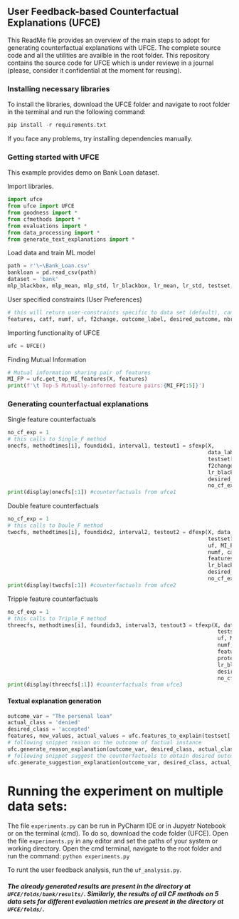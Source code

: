 ## User Feedback-based Counterfactual Explanations (UFCE)

This ReadMe file provides an overview of the main steps to adopt for generating counterfactual explanations with UFCE. The complete source code and all the utilities are availble in the root folder.
This repository contains the source code for UFCE which is under reviewe in a journal (please, consider it confidential at the moment for reusing).

### Installing necessary libraries
To install the libraries, download the UFCE folder and navigate to root folder in the terminal and run the following command:

```python
pip install -r requirements.txt
```
If you face any problems, try installing dependencies manually.

### Getting started with UFCE

This example provides demo on Bank Loan dataset.

Import libraries.
```python
import ufce
from ufce import UFCE
from goodness import *
from cfmethods import *
from evaluations import *
from data_processing import *
from generate_text_explanations import *
```

Load data and train ML model
```python
path = r'\~\Bank_Loan.csv'
bankloan = pd.read_csv(path)
dataset = 'bank'
mlp_blackbox, mlp_mean, mlp_std, lr_blackbox, lr_mean, lr_std, testset, Xtrain, X, Y, df = classify_dataset_getModel(bankloan, data_name=dataset)
```

User specified constraints (User Preferences)
```python
# this will return user-constraints specific to data set (default), can be changed as per requirement.
features, catf, numf, uf, f2change, outcome_label, desired_outcome, nbr_features, protectf, data_lab0, data_lab1 = get_bank_user_constraints(bankloan) 
```

Importing functionality of UFCE
```python
ufc = UFCE()
```

Finding Mutual Information
```python
# Mutual information sharing pair of features
MI_FP = ufc.get_top_MI_features(X, features)
print(f'\t Top-5 Mutually-informed feature pairs:{MI_FP[:5]}')
```

### Generating counterfactual explanations

Single feature counterfactuals
```python
no_cf_exp = 1
# this calls to Single_F method
onecfs, methodtimes[i], foundidx1, interval1, testout1 = sfexp(X, 
                                                               data_lab1, 
                                                               testset[:1], uf, step, 
                                                               f2change, numf, catf, 
                                                               lr_blackbox, 
                                                               desired_outcome, 
                                                               no_cf_exp)
print(display(onecfs[:1]) #counterfactuals from ufce1
```

Double feature counterfactuals
```python
no_cf_exp = 1
# this calls to Doule_F method
twocfs, methodtimes[i], foundidx2, interval2, testout2 = dfexp(X, data_lab1, 
                                                               testset[:1], 
                                                               uf, MI_FP[:5], 
                                                               numf, catf, 
                                                               features, protectf, 
                                                               lr_blackbox, 
                                                               desired_outcome, 
                                                               no_cf_exp)
print(display(twocfs[:1]) #counterfactuals from ufce2
```

Tripple feature counterfactuals
```python
no_cf_exp = 1
# this calls to Triple_F method
threecfs, methodtimes[i], foundidx3, interval3, testout3 = tfexp(X, data_lab1,
                                                                  testset[:5], 
                                                                  uf, MI_FP[:5], 
                                                                  numf, catf, 
                                                                  features, 
                                                                  protectf, 
                                                                  lr_blackbox, 
                                                                  desired_outcome,
                                                                  no_cf_exp)
print(display(threecfs[:1]) #counterfactuals from ufce3
```

#### Textual explanation generation
```python
outcome_var = "The personal loan"
actual_class = 'denied'
desired_class = 'accepted'
features, new_values, actual_values = ufc.features_to_explain(testset[:1], onecfs[:1]) # similarly, calling with twocfs and threecfs for double and trippe feature variations of UFCE.
# following snippet reason on the outcome of factual instance
ufc.generate_reason_explanation(outcome_var, desired_class, actual_class, features)
# following snippet suggest the counterfactuals to obtain desired outcome 
ufc.generate_suggestion_explanation(outcome_var, desired_class, actual_class, features, new_values, actual_values)
```

# Running the experiment on multiple data sets:
The file `experiments.py` can be run in PyCharm IDE or in Jupyetr Notebook or on the terminal (cmd). 
To do so, download the code folder (UFCE). Open the file `experiments.py` in any editor and set the paths of your system or working directory.
Open the cmd terminal, navigate to the root folder and run the command: `python experiments.py`

To runt the user feedback analysis, run the `uf_analysis.py`.

##### The already generated results are present in the directory at `UFCE/folds/bank/results/`. Similarly, the results of all CF methods on 5 data sets for different evaluation metrics are present in the directory at `UFCE/folds/`. 


